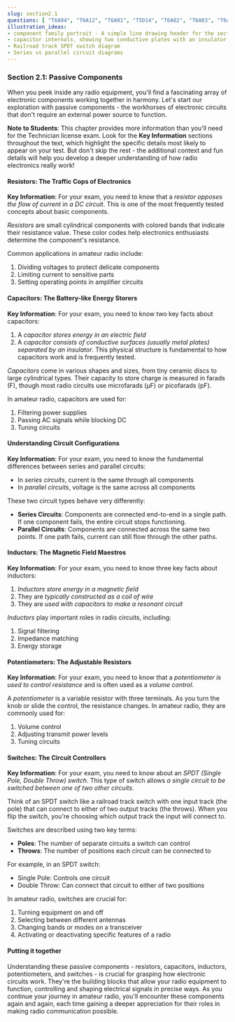 ```yaml
---
slug: section2.1
questions: [ "T6A04", "T6A12", "T6A01", "T5D14", "T6A02", "T6A03", "T6A06", "T5D13", "T6A05", "T6A07", "T6D08", "T6A08" ]
illustration_ideas:
- component family portrait - A simple line drawing header for the section showing the basic components with friendly faces, positioned like a family photo.
- capacitor internals, showing two conductive plates with an insulator
- Railroad track SPDT switch diagram
- Series vs parallel circuit diagrams
---
```


### Section 2.1: Passive Components

When you peek inside any radio equipment, you'll find a fascinating array of electronic components working together in harmony. Let's start our exploration with passive components - the workhorses of electronic circuits that don't require an external power source to function.

**Note to Students**: This chapter provides more information than you'll need for the Technician license exam. Look for the **Key Information** sections throughout the text, which highlight the specific details most likely to appear on your test. But don't skip the rest - the additional context and fun details will help you develop a deeper understanding of how radio electronics really work!

#### Resistors: The Traffic Cops of Electronics

**Key Information**: For your exam, you need to know that a *resistor opposes the flow of current in a DC circuit*. This is one of the most frequently tested concepts about basic components.

*Resistors* are small cylindrical components with colored bands that indicate their resistance value. These color codes help electronics enthusiasts determine the component's resistance. 

Common applications in amateur radio include:
1. Dividing voltages to protect delicate components
2. Limiting current to sensitive parts
3. Setting operating points in amplifier circuits

#### Capacitors: The Battery-like Energy Storers

**Key Information**: For your exam, you need to know two key facts about capacitors:
1. A *capacitor stores energy in an electric field*
2. A *capacitor consists of conductive surfaces (usually metal plates) separated by an insulator*. This physical structure is fundamental to how capacitors work and is frequently tested.

*Capacitors* come in various shapes and sizes, from tiny ceramic discs to large cylindrical types. Their capacity to store charge is measured in farads (F), though most radio circuits use microfarads (µF) or picofarads (pF).

In amateur radio, capacitors are used for:
1. Filtering power supplies
2. Passing AC signals while blocking DC
3. Tuning circuits

#### Understanding Circuit Configurations

**Key Information**: For your exam, you need to know the fundamental differences between series and parallel circuits:
- In *series circuits*, current is the same through all components
- In *parallel circuits*, voltage is the same across all components

These two circuit types behave very differently:
- **Series Circuits**: Components are connected end-to-end in a single path. If one component fails, the entire circuit stops functioning.
- **Parallel Circuits**: Components are connected across the same two points. If one path fails, current can still flow through the other paths.

#### Inductors: The Magnetic Field Maestros

**Key Information**: For your exam, you need to know three key facts about inductors:
1. *Inductors store energy in a magnetic field*
2. They are *typically constructed as a coil of wire*
3. They are *used with capacitors to make a resonant circuit*

*Inductors* play important roles in radio circuits, including:
1. Signal filtering
2. Impedance matching
3. Energy storage

#### Potentiometers: The Adjustable Resistors

**Key Information**: For your exam, you need to know that a *potentiometer is used to control resistance* and is often used as a *volume control*.

A *potentiometer* is a variable resistor with three terminals. As you turn the knob or slide the control, the resistance changes. In amateur radio, they are commonly used for:
1. Volume control
2. Adjusting transmit power levels
3. Tuning circuits

#### Switches: The Circuit Controllers

**Key Information**: For your exam, you need to know about an *SPDT (Single Pole, Double Throw) switch*. This type of switch allows *a single circuit to be switched between one of two other circuits*.

Think of an SPDT switch like a railroad track switch with one input track (the pole) that can connect to either of two output tracks (the throws). When you flip the switch, you're choosing which output track the input will connect to.

Switches are described using two key terms:
- **Poles**: The number of separate circuits a switch can control
- **Throws**: The number of positions each circuit can be connected to

For example, in an SPDT switch:
- Single Pole: Controls one circuit
- Double Throw: Can connect that circuit to either of two positions

In amateur radio, switches are crucial for:
1. Turning equipment on and off
2. Selecting between different antennas
3. Changing bands or modes on a transceiver
4. Activating or deactivating specific features of a radio

#### Putting it together

Understanding these passive components - resistors, capacitors, inductors, potentiometers, and switches - is crucial for grasping how electronic circuits work. They're the building blocks that allow your radio equipment to function, controlling and shaping electrical signals in precise ways. As you continue your journey in amateur radio, you'll encounter these components again and again, each time gaining a deeper appreciation for their roles in making radio communication possible.

